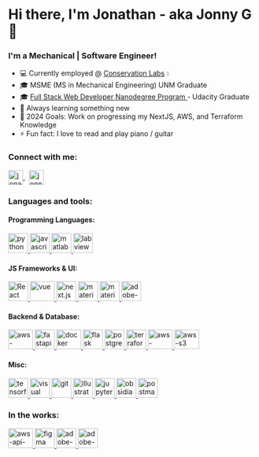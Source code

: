 <h1 align="left">Hi there, I'm Jonathan - aka Jonny G 👋</h1>
<h3 align="left">I'm a Mechanical | Software Engineer!</h3>

- :computer: Currently employed @ [Conservation Labs](https://conservationlabs.com/#:~:text=Jonathan%20Gutierrez%2C%20Engineering) :droplet:
- :mortar_board: MSME (MS in Mechanical Engineering) UNM Graduate
- :mortar_board: [Full Stack Web Developer Nanodegree Program
  ](https://confirm.udacity.com/HPADLJE3) - 
  Udacity Graduate
- :seedling: Always learning something new
- :goal_net: 2024 Goals: Work on progressing my NextJS, AWS, and
  Terraform Knowledge
- :zap: Fun fact: I love to read and play piano / guitar

<h3>Connect with me:</h3>

<p align="left">
  <span>
    <!-- LinkedIn -->
    <a href="https://linkedin.com/in/jonnyg23" target="blank">
      <img align="center" src="https://cdn.svgporn.com/logos/linkedin-icon.svg?response-content-disposition=attachment%3Bfilename%3Dlinkedin-icon.svg" alt="jonathan-gutierrez-b9412357" height="30" width="30" />
    </a>
    &nbsp;
    <!-- Instagram -->
    <a href="https://instagram.com/jonnyg_23" target="blank">
      <img align="center" src="https://www.vectorlogo.zone/logos/instagram/instagram-icon.svg" alt="jonnyg_23" height="30" width="30" />
    </a>
  </span>
</p>

<h3>Languages and tools:</h3>

<h4>Programming Languages:</h4>
<p align="left">
  <span>
    <!-- Python -->
    <a href="https://www.python.org/" target="blank">
      <img src="https://cdn.svgporn.com/logos/python.svg?response-content-disposition=attachment%3Bfilename%3Dpython.svg" alt="python" width="40" height="40"/>
    </a>
    <!-- JavaScript -->
    <a href="https://www.javascript.com/" target="blank">
      <img src="https://cdn.svgporn.com/logos/javascript.svg?response-content-disposition=attachment%3Bfilename%3Djavascript.svg" alt="javascript" width="40" height="40"/>
    </a>
    <!-- Matlab -->
    <a href="https://www.mathworks.com/products/matlab.html" target="blank">
      <img src="https://upload.wikimedia.org/wikipedia/commons/2/21/Matlab_Logo.png" alt="matlab" width="40" height="40" />
    </a>
    <!-- LabVIEW -->
    <a href="https://www.ni.com/en-us/shop/labview.html" target="blank">
      <img src="https://cdn.icon-icons.com/icons2/2699/PNG/512/ni_labview_logo_icon_168086.png" alt="labview" width="40" height="40"/>
    </a>
  </span>
</p>

<h4>JS Frameworks & UI:</h4>
<p align="left">
  <span>
    <!-- React -->
    <a href="https://reactjs.org/" target="blank">
      <img src="https://cdn.svgporn.com/logos/react.svg?response-content-disposition=attachment%3Bfilename%3Dreact.svg" class="filter-green" alt="React" width="40" height="40"/>
    </a>
    <!-- Vue JS -->
    <a href="https://vuejs.org/" target="blank">
      <img src="https://cdn.svgporn.com/logos/vue.svg?response-content-disposition=attachment%3Bfilename%3Dvue.svg" alt="vue" width="50" height="40">
    </a>
    <!-- Next.js -->
    <a href="https://nextjs.org/" target="blank">
      <img src="https://cdn.svgporn.com/logos/nextjs-icon.svg?response-content-disposition=attachment%3Bfilename%3Dnextjs-icon.svg" alt="next.js" width="40" height="40"/>
    </a>
    <!-- Material UI -->
    <a href="https://mui.com/" target="blank">
      <img src="https://cdn.svgporn.com/logos/material-ui.svg?response-content-disposition=attachment%3Bfilename%3Dmaterial-ui.svg" alt="material ui" width="40" height="40"/>
    </a>
    <!-- Vuetify -->
    <a href="https://vuetifyjs.com/en/" target="blank">
      <img src="https://cdn.svgporn.com/logos/vuetifyjs.svg?response-content-disposition=attachment%3Bfilename%3Dvuetifyjs.svg" alt="material ui" width="40" height="40"/>
    </a>
    <!-- Adobe XD -->
    <a href="https://en.wikipedia.org/wiki/Adobe_XD" target="blank">
      <img src="https://cdn.svgporn.com/logos/adobe-xd.svg?response-content-disposition=attachment%3Bfilename%3Dadobe-xd.svg" alt="adobe-xd" width="40" height="40"/>
    </a>
  </span>
</p>

<h4>Backend & Database:</h4>
<p align="left">
  <span>
    <!-- AWS Dynamodb -->
    <a href="https://docs.aws.amazon.com/amazondynamodb/latest/developerguide/Introduction.html" target="blank">
      <img src="https://cdn.svgporn.com/logos/aws-dynamodb.svg?response-content-disposition=attachment%3Bfilename%3Daws-dynamodb.svg" alt="aws-dynamodb" width="50" height="40"/>
    </a>
    <!-- FastAPI -->
    <a href="https://fastapi.tiangolo.com/" target="blank">
      <img src="https://cdn.svgporn.com/logos/fastapi-icon.svg?response-content-disposition=attachment%3Bfilename%3Dfastapi-icon.svg" alt="fastapi" width="40" height="40"/>
    </a>
    <!-- Docker -->
    <a href="https://www.docker.com" target="blank">
      <img src="https://cdn.svgporn.com/logos/docker-icon.svg?response-content-disposition=attachment%3Bfilename%3Ddocker-icon.svg" alt="docker" width="50" height="40"/>
    </a>
    <!-- Flask -->
    <a href="https://flask.palletsprojects.com/en/2.2.x/" target="blank">
      <img src="https://cdn.svgporn.com/logos/flask.svg?response-content-disposition=attachment%3Bfilename%3Dflask.svg" alt="flask" width="40" height="40"/>
    </a>
    <!-- PostgreSQL -->
    <a href="https://www.postgresql.org/" target="blank">
      <img src="https://cdn.svgporn.com/logos/postgresql.svg?response-content-disposition=attachment%3Bfilename%3Dpostgresql.svg" alt="postgresql" width="40" height="40"/>
    </a>
    <!-- Terraform -->
    <a href="https://www.terraform.io/" target="blank">
      <img src="https://cdn.svgporn.com/logos/terraform-icon.svg?response-content-disposition=attachment%3Bfilename%3Dterraform-icon.svg" alt="terraform" width="40" height="40" />
    </a>
    <!-- AWS Lambda -->
    <a href="https://aws.amazon.com/lambda/" target="blank">
      <img src="https://cdn.svgporn.com/logos/aws-lambda.svg?response-content-disposition=attachment%3Bfilename%3Daws-lambda.svg" alt="aws-lambda" width="50" height="40"/>
    </a>
    <!-- AWS S3 -->
    <a href="https://aws.amazon.com/s3/" target="blank">
      <img src="https://cdn.svgporn.com/logos/aws-s3.svg?response-content-disposition=attachment%3Bfilename%3Daws-s3.svg" alt="aws-s3" width="50" height="40"/>
    </a>
  </span>
</p>

<h4>Misc:</h4>
<p align="left">
  <span>
    <!-- Tensorflow -->
    <a href="https://www.tensorflow.org/" target="blank">
      <img src="https://cdn.svgporn.com/logos/tensorflow.svg?response-content-disposition=attachment%3Bfilename%3Dtensorflow.svg" alt="tensorflow" width="40" height="40"/>
    </a>
    <!-- VS Code -->
    <a href="https://code.visualstudio.com/" target="blank">
      <img src="https://cdn.svgporn.com/logos/visual-studio-code.svg?response-content-disposition=attachment%3Bfilename%3Dvisual-studio-code.svg" alt="visual studio code" width="40" height="40"/>
    </a>
    <!-- Git -->
    <a href="https://git-scm.com/" target="blank">
      <img src="https://cdn.svgporn.com/logos/git-icon.svg?response-content-disposition=attachment%3Bfilename%3Dgit-icon.svg" alt="git" width="40" height="40"/>
    </a>
    <!-- Adobe Illustrator -->
    <a href="https://www.adobe.com/products/illustrator/free-trial-download.html" target="blank">
      <img src="https://cdn.svgporn.com/logos/adobe-illustrator.svg?response-content-disposition=attachment%3Bfilename%3Dadobe-illustrator.svg" alt="illustrator" width="40" height="40"/>
    </a>
    <!-- Jupyter -->
    <a href="https://jupyter.org/" target="blank">
      <img src="https://cdn.svgporn.com/logos/jupyter.svg?response-content-disposition=attachment%3Bfilename%3Djupyter.svg" alt="jupyter" width="40" height="40" />
    </a>
    <!-- Obsidian.md -->
    <a href="https://obsidian.md/" target="blank">
      <img src="https://avatars.githubusercontent.com/u/65011256?s=200&v=4" alt="obsidian" width="40" height="40" />
    </a>
    <!-- Postman -->
    <a href="https://www.postman.com/" target="blank">
      <img src="https://cdn.svgporn.com/logos/postman-icon.svg?response-content-disposition=attachment%3Bfilename%3Dpostman-icon.svg" alt="postman" width="40" height="40" />
    </a>
  </span>
</p>

<h3>In the works:</h3>

<p>
  <span>
    <!-- AWS API Gateway -->
    <a href="https://aws.amazon.com/api-gateway/" target="blank">
      <img src="https://cdn.svgporn.com/logos/aws-api-gateway.svg?response-content-disposition=attachment%3Bfilename%3Daws-api-gateway.svg" alt="aws-api-gateway" width="50" height="40"/>
    </a>
    <!-- Figma -->
    <a href="https://www.figma.com/" target="blank">
      <img src="https://cdn.svgporn.com/logos/figma.svg?response-content-disposition=attachment%3Bfilename%3Dfigma.svg" alt="figma" width="40" height="40" />
    </a>
    <!-- Adobe After Effects -->
    <a href="https://www.adobe.com/products/aftereffects.html" target="blank">
      <img src="https://cdn.svgporn.com/logos/adobe-after-effects.svg?response-content-disposition=attachment%3Bfilename%3Dadobe-after-effects.svg" alt="adobe-after-effects" width="40" height="40" />
    </a>
    <!-- Adobe Premiere Pro -->
    <a href="https://www.adobe.com/products/premiere.html" target="blank">
      <img src="https://cdn.svgporn.com/logos/adobe-premiere.svg?response-content-disposition=attachment%3Bfilename%3Dadobe-premiere.svg" alt="adobe-premiere-pro" width="40" height="40" />
    </a>
  </span>
</p>
